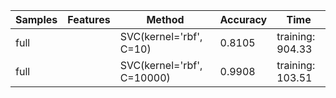 | Samples | Features |           Method           | Accuracy |       Time       |
|---------|----------|----------------------------|----------|------------------|
| full    |          | SVC(kernel='rbf', C=10)    |   0.8105 | training: 904.33 |
| full    |          | SVC(kernel='rbf', C=10000) |   0.9908 | training: 103.51 |
